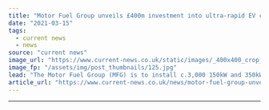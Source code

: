 ```yaml
---
title: "Motor Fuel Group unveils £400m investment into ultra-rapid EV charging"
date: "2021-03-15"
tags: 
  - current news
  - news
source: "current news"
image_url: "https://www.current-news.co.uk/static/images/_400x400_crop_center-center/ev-charging-image-motor-fuel-group.jpg"
image_fp: "/assets/img/post_thumbnails/125.jpg"
lead: "​The Motor Fuel Group (MFG) is to install c.3,000 150kW and 350kW electric vehicle (EV) chargers at its forecourts by the end of 2030 in a new commitment to electrification."
article_url: "https://www.current-news.co.uk/news/motor-fuel-group-unveils-400m-investment-into-ultra-rapid-ev-charging?utm_source=rss-feeds&utm_medium=rss&utm_campaign=rss"
---
```


---
